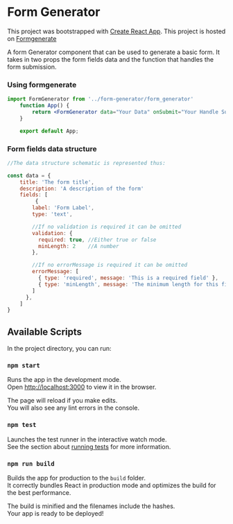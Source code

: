 # Form Generator

This project was bootstrapped with [Create React App](https://github.com/facebook/create-react-app).
This project is hosted on [Formgenerate](https://formgenerate.netlify.app)

A form Generator component that can be used to generate a basic form.
It takes in two props the form fields data and the function that handles the form submission.

### Using formgenerate
```jsx
import FormGenerator from '../form-generator/form_generator'
    function App() {
        return <FormGenerator data="Your Data" onSubmit="Your Handle Submit function" />
    }

    export default App;
```

### Form fields data structure
```jsx
//The data structure schematic is represented thus: 

const data = {
    title: 'The form title',
    description: 'A description of the form'
    fields: [
         {
        label: 'Form Label',
        type: 'text',

        //If no validation is required it can be omitted
        validation: {
          required: true, //Either true or false
          minLength: 2    //A number
        },

        //If no errorMessage is required it can be omitted
        errorMessage: [
          { type: 'required', message: 'This is a required field' },
          { type: 'minLength', message: 'The minimum length for this field is 2 characters' }
        ]
      },
    ]
}
```
## Available Scripts

In the project directory, you can run:

### `npm start`

Runs the app in the development mode.\
Open [http://localhost:3000](http://localhost:3000) to view it in the browser.

The page will reload if you make edits.\
You will also see any lint errors in the console.

### `npm test`

Launches the test runner in the interactive watch mode.\
See the section about [running tests](https://facebook.github.io/create-react-app/docs/running-tests) for more information.

### `npm run build`

Builds the app for production to the `build` folder.\
It correctly bundles React in production mode and optimizes the build for the best performance.

The build is minified and the filenames include the hashes.\
Your app is ready to be deployed!

